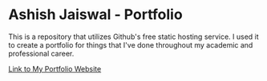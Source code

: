 # Ashish Jaiswal - Portfolio

This is a repository that utilizes Github's free static hosting service. I used it to create a portfolio for things that I've done throughout my academic and professional career.

[Link to My Portfolio Website](http://jashish.com.np)
